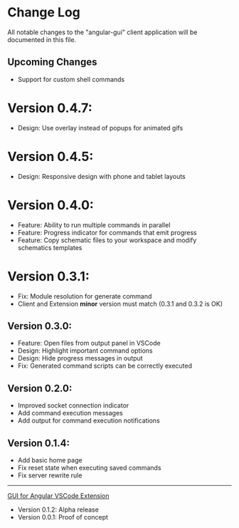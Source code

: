 # Change Log
All notable changes to the "angular-gui" client application will be documented in this file.

## Upcoming Changes

* Support for custom shell commands

# Version 0.4.7:
* Design: Use overlay instead of popups for animated gifs

# Version 0.4.5:
* Design: Responsive design with phone and tablet layouts

# Version 0.4.0:
* Feature: Ability to run multiple commands in parallel
* Feature: Progress indicator for commands that emit progress
* Feature: Copy schematic files to your workspace and modify schematics templates

# Version 0.3.1:
* Fix: Module resolution for generate command
* Client and Extension **minor** version must match (0.3.1 and 0.3.2 is OK)

## Version 0.3.0:
* Feature: Open files from output panel in VSCode
* Design: Highlight important command options
* Design: Hide progress messages in output
* Fix: Generated command scripts can be correctly executed

## Version 0.2.0:
* Improved socket connection indicator
* Add command execution messages
* Add output for command execution notifications

## Version 0.1.4:
* Add basic home page
* Fix reset state when executing saved commands
* Fix server rewrite rule

---
[GUI for Angular VSCode Extension](https://github.com/angular-gui/vscode-angular-gui/blob/master/CHANGELOG.md)

* Version 0.1.2: Alpha release
* Version 0.0.1: Proof of concept
